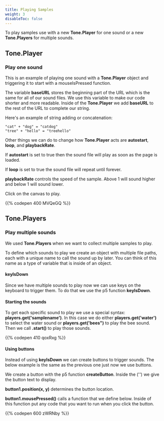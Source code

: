 ```yaml
---
title: Playing Samples
weight: 3
disableToc: false
---
```


To play samples use with a new **Tone.Player** for one sound or a new **Tone.Players** for multiple sounds.

<!-- add this to codepen examples -->

<!-- <script async src="//jsfiddle.net/yotammann/8ozo3v9e/4/embed/"></script> -->

## Tone.Player

### Play one sound

This is an example of playing one sound with a **Tone.Player** object and triggering it to start with a mouseIsPressed function.

The variable **baseURL** stores the beginning part of the URL which is the same for all of our sound files. We use this variable to make our code shorter and more readable. Inside of the **Tone.Player** we add **baseURL** to the rest of the URL to complete our string.

Here's an example of string adding or concatenation:

```
"cat" + "dog" = "catdog"
"tree" + "hello" = "treehello"
```

Other things we can do to change how **Tone.Player** acts are **autostart**, **loop**, and **playbackRate**.

If **autostart** is set to true then the sound file will play as soon as the page is loaded.

If **loop** is set to true the sound file will repeat until forever.

**playbackRate** controls the speed of the sample. Above 1 will sound higher and below 1 will sound lower.

Click on the canvas to play.

{{% codepen 400 MVQeGQ %}}

## Tone.Players

### Play multiple sounds

We used **Tone.Players** when we want to collect multiple samples to play.

To define which sounds to play we create an object with multiple file paths, each with a unique name to call the sound up by later. You can think of this name as a type of variable that is inside of an object.

#### keyIsDown

Since we have multiple sounds to play now we can use keys on the keyboard to trigger them. To do that we use the p5 function **keyIsDown**.

#### Starting the sounds

To get each specific sound to play we use a special syntax: **players.get('samplename')**. In this case we do either **players.get('water')** to select the water sound or **players.get('bees")** to play the bee sound. Then we call **.start()** to play those sounds.

{{% codepen 410 qoxRxg %}}

#### Using buttons

Instead of using **keyIsDown** we can create buttons to trigger sounds. The below example is the same as the previous one just now we use buttons.

We create a button with the p5 function **createButton**. Inside the ('') we give the button text to display.

**button1.position(x, y)** determines the button location.

**button1.mousePressed()** calls a function that we define below. Inside of this function put any code that you want to run when you click the button.

{{% codepen 600 zWRNby %}}
